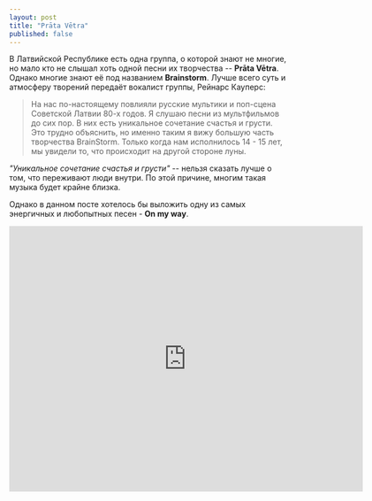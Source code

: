 ```yaml
---
layout: post
title: "Prāta Vētra"
published: false
---
```


В Латвийской Республике есть одна группа, о которой знают не многие, но мало кто не слышал хоть одной песни их творчества -- **Prāta Vētra**. Однако многие знают её под названием **Brainstorm**. Лучше всего суть и атмосферу творений передаёт вокалист группы, Рейнарс Кауперс:

> На нас по-настоящему повлияли русские мультики и поп-сцена Советской Латвии 80-х годов. Я слушаю песни из мультфильмов до сих пор. В них есть уникальное сочетание счастья и грусти. Это трудно объяснить, но именно таким я вижу большую часть творчества BrainStorm. Только когда нам исполнилось 14 - 15 лет, мы увидели то, что происходит на другой стороне луны.

*"Уникальное сочетание счастья и грусти"* -- нельзя сказать лучше о том, что переживают люди внутри. По этой причине, многим такая музыка будет крайне близка.

Однако в данном посте хотелось бы выложить одну из самых энергичных и любопытных песен - **On my way**.

<iframe width="640" height="480" src="http://www.youtube.com/embed/1EprVjTgRmI?rel=0" frameborder="0" allowfullscreen></iframe>
